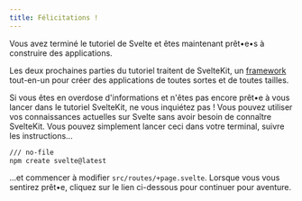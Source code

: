 ```yaml
---
title: Félicitations !
---
```


Vous avez terminé le tutoriel de Svelte et êtes maintenant prêt•e•s à construire des applications.

Les deux prochaines parties du tutoriel traitent de SvelteKit, un <span class="vo">[framework](SVELTE_SITE_URL/docs/web#framework)</span> tout-en-un pour créer des applications de toutes sortes et de toutes tailles.

Si vous êtes en overdose d'informations et n'êtes pas encore prêt•e à vous lancer dans le tutoriel SvelteKit, ne vous inquiétez pas !
Vous pouvez utiliser vos connaissances actuelles sur Svelte sans avoir besoin de connaître SvelteKit. Vous pouvez simplement lancer ceci dans votre terminal, suivre les instructions...

```bash
/// no-file
npm create svelte@latest
```

...et commencer à modifier `src/routes/+page.svelte`. Lorsque vous vous sentirez prêt•e, cliquez sur le lien ci-dessous pour continuer pour aventure.

